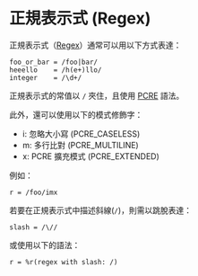 # 正規表示式 (Regex)

正規表示式（[Regex](http://crystal-lang.org/api/Regex.html)）通常可以用以下方式表達：

```crystal
foo_or_bar = /foo|bar/
heeello    = /h(e+)llo/
integer    = /\d+/
```

正規表示式的常值以 `/` 夾住，且使用 [PCRE](http://pcre.org/pcre.txt) 語法。

此外，還可以使用以下的模式修飾字：

* i: 忽略大小寫 (PCRE_CASELESS)
* m: 多行比對 (PCRE_MULTILINE)
* x: PCRE 擴充模式 (PCRE_EXTENDED)

例如：

```crystal
r = /foo/imx
```

若要在正規表示式中描述斜線(`/`)，則需以跳脫表達：

```crystal
slash = /\//
```

或使用以下的語法：

```crystal
r = %r(regex with slash: /)
```
